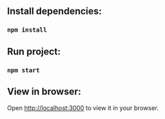 
## Install dependencies:
### `npm install`

## Run project:
### `npm start`

## View in browser:
Open [http://localhost:3000](http://localhost:3000) to view it in your browser.